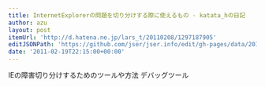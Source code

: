 ```yaml
---
title: InternetExplorerの問題を切り分けする際に使えるもの - katata_hの日記
author: azu
layout: post
itemUrl: 'http://d.hatena.ne.jp/lars_t/20110208/1297187905'
editJSONPath: 'https://github.com/jser/jser.info/edit/gh-pages/data/2011/02/index.json'
date: '2011-02-19T22:15:00+00:00'
---
```

IEの障害切り分けするためのツールや方法
デバッグツール
